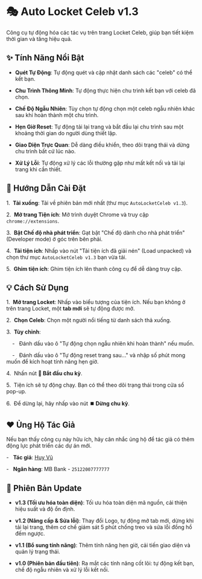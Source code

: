 # 🎭 Auto Locket Celeb v1.3



Công cụ tự động hóa các tác vụ trên trang Locket Celeb, giúp bạn tiết kiệm thời gian và tăng hiệu quả.



## ✨ Tính Năng Nổi Bật



- **Quét Tự Động**: Tự động quét và cập nhật danh sách các "celeb" có thể kết bạn.

- **Chu Trình Thông Minh**: Tự động thực hiện chu trình kết bạn với celeb đã chọn.

- **Chế Độ Ngẫu Nhiên**: Tùy chọn tự động chọn một celeb ngẫu nhiên khác sau khi hoàn thành một chu trình.

- **Hẹn Giờ Reset**: Tự động tải lại trang và bắt đầu lại chu trình sau một khoảng thời gian do người dùng thiết lập.

- **Giao Diện Trực Quan**: Dễ dàng điều khiển, theo dõi trạng thái và dừng chu trình bất cứ lúc nào.

- **Xử Lý Lỗi**: Tự động xử lý các lỗi thường gặp như mất kết nối và tải lại trang khi cần thiết.



## 🚀 Hướng Dẫn Cài Đặt



1.  **Tải xuống**: Tải về phiên bản mới nhất (thư mục `AutoLocketCeleb v1.3`).

2.  **Mở trang Tiện ích**: Mở trình duyệt Chrome và truy cập `chrome://extensions`.

3.  **Bật Chế độ nhà phát triển**: Gạt bật "Chế độ dành cho nhà phát triển" (Developer mode) ở góc trên bên phải.

4.  **Tải tiện ích**: Nhấp vào nút "Tải tiện ích đã giải nén" (Load unpacked) và chọn thư mục `AutoLocketCeleb v1.3` bạn vừa tải.

5.  **Ghim tiện ích**: Ghim tiện ích lên thanh công cụ để dễ dàng truy cập.



## 💡 Cách Sử Dụng



1.  **Mở trang Locket**: Nhấp vào biểu tượng của tiện ích. Nếu bạn không ở trên trang Locket, một **tab mới** sẽ tự động được mở.

2.  **Chọn Celeb**: Chọn một người nổi tiếng từ danh sách thả xuống.

3.  **Tùy chỉnh**:

    -   Đánh dấu vào ô "Tự động chọn ngẫu nhiên khi hoàn thành" nếu muốn.

    -   Đánh dấu vào ô "Tự động reset trang sau..." và nhập số phút mong muốn để kích hoạt tính năng hẹn giờ.

4.  Nhấn nút **🚀 Bắt đầu chu kỳ**.

5.  Tiện ích sẽ tự động chạy. Bạn có thể theo dõi trạng thái trong cửa sổ pop-up.

6.  Để dừng lại, hãy nhấp vào nút **⏹️ Dừng chu kỳ**.



## ❤️ Ủng Hộ Tác Giả



Nếu bạn thấy công cụ này hữu ích, hãy cân nhắc ủng hộ để tác giả có thêm động lực phát triển các dự án mới.



-   **Tác giả**: [Huy Vũ](https://beacons.ai/huyvu2512)

-   **Ngân hàng**: MB Bank - `25122007777777`



## 📄 Phiên Bản Update

- **v1.3 (Tối ưu hóa toàn diện)**: Tối ưu hóa toàn diện mã nguồn, cải thiện hiệu suất và độ ổn định.

- **v1.2 (Nâng cấp & Sửa lỗi)**: Thay đổi Logo, tự động mở tab mới, dừng khi tải lại trang, thêm cơ chế giám sát 5 phút chống treo và sửa lỗi đồng hồ đếm ngược.

- **v1.1 (Bổ sung tính năng)**: Thêm tính năng hẹn giờ, cải tiến giao diện và quản lý trạng thái.

- **v1.0 (Phiên bản đầu tiên)**: Ra mắt các tính năng cốt lõi: tự động kết bạn, chế độ ngẫu nhiên và xử lý lỗi kết nối.
